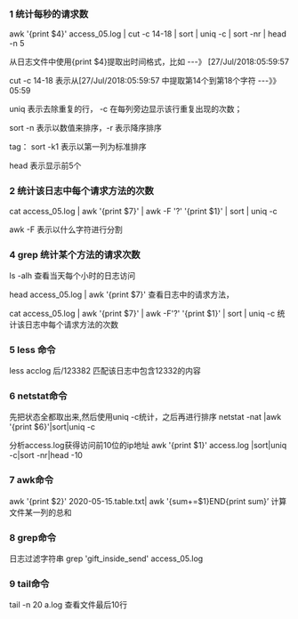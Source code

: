 ### 1 统计每秒的请求数

awk '{print $4}' access_05.log | cut -c 14-18 | sort | uniq -c | sort -nr | head -n 5

从日志文件中使用{print $4}提取出时间格式，比如   ---》          [27/Jul/2018:05:59:57

cut -c 14-18 表示从[27/Jul/2018:05:59:57  中提取第14个到第18个字符   ---》》      05:59 

uniq 表示去除重复的行，   -c  在每列旁边显示该行重复出现的次数；

sort -n 表示以数值来排序，-r 表示降序排序

tag： sort -k1 表示以第一列为标准排序

head 表示显示前5个

### 2 统计该日志中每个请求方法的次数

cat access_05.log | awk '{print $7}' | awk -F '?' '{print $1}' | sort | uniq -c 

awk -F 表示以什么字符进行分割

### 4 grep 统计某个方法的请求次数

ls -alh 查看当天每个小时的日志访问

head access_05.log | awk '{print $7}'  查看日志中的请求方法，

cat access_05.log | awk '{print $7}' | awk -F'?' '{print $1}' | sort | uniq -c  统计该日志中每个请求方法的次数

### 5 less 命令

less acclog 后/123382 匹配该日志中包含12332的内容

### 6 netstat命令

先把状态全都取出来,然后使用uniq -c统计，之后再进行排序    netstat -nat |awk '{print $6}'|sort|uniq -c

分析access.log获得访问前10位的ip地址  awk '{print $1}' access.log |sort|uniq -c|sort -nr|head -10

### 7 awk命令

awk '{print $2}' 2020-05-15.table.txt| awk '{sum+=$1}END{print sum}’   计算文件某一列的总和

### 8 grep命令

日志过滤字符串  grep 'gift_inside_send' access_05.log

### 9 tail命令

tail -n 20 a.log   查看文件最后10行

